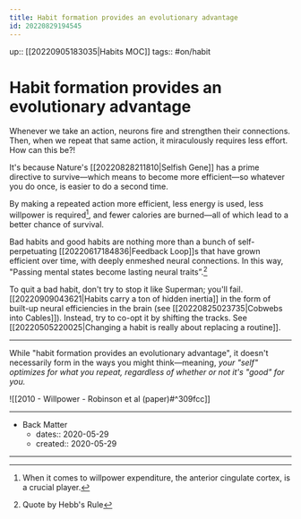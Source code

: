 ```yaml
---
title: Habit formation provides an evolutionary advantage
id: 20220829194545
---
```

up:: [[20220905183035|Habits MOC]]
tags:: #on/habit 

# Habit formation provides an evolutionary advantage
Whenever we take an action, neurons fire and strengthen their connections. Then, when we repeat that same action, it  miraculously requires less effort. How can this be?!

It's because Nature's [[20220828211810|Selfish Gene]] has a prime directive to survive—which means to become more efficient—so whatever you do once, is easier to do a second time.

By making a repeated action more efficient, less energy is used, less willpower is required[^1], and fewer calories are burned—all of which lead to a better chance of survival. 

Bad habits and good habits are nothing more than a bunch of self-perpetuating [[20220617184836|Feedback Loop]]s that have grown efficient over time, with deeply enmeshed neural connections. In this way, "Passing mental states become lasting neural traits”.[^2]

To quit a bad habit, don't try to stop it like Superman; you'll fail. [[20220909043621|Habits carry a ton of hidden inertia]] in the form of built-up neural efficiencies in the brain (see [[20220825023735|Cobwebs into Cables]]). Instead, try to co-opt it by shifting the tracks. See [[20220505220025|Changing a habit is really about replacing a routine]].

---
While "habit formation provides an evolutionary advantage", it doesn't necessarily form in the ways you might think—meaning, *your "self" optimizes for what you repeat, regardless of whether or not it's "good" for you.*

![[2010 - Willpower - Robinson et al (paper)#^309fcc]]

[^1]: When it comes to willpower expenditure, the anterior cingulate cortex, is a crucial player.
[^2]: Quote by Hebb's Rule

---

- Back Matter
	- dates:: 2020-05-29
	- created:: 2020-05-29

---